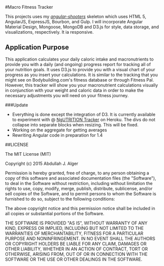 #Macro Fitness Tracker

This projects uses my [*angular-shooters*](https://github.com/AbdullahAlger/angular-shooters) skeleton which uses HTML 5, AngularJS, ExpressJS, Bourbon, and Gulp. I will incorporate Angular Material Design, Mongoose, MongoDB and D3.js for style, data storage, and visualizations, respectively. It ia responsive. 

## Application Purpose

This application calculates your daily caloric intake and macronutrients to provide you with a daily (and ongoing) progress report for tracking all of your nutrition goals. It uses D3.js to provide you with a visual chart of your progress as you insert your calculations. It is similar to the tracking that you might see on Bodybuilding.com's fitness database or through Fitness Pal. However, this tracker will show you your macronutrient calculations visually in conjunction with your weight and caloric data in order to make the necessary adjustments you will need on your fitness journey.

###Update
- Everything is done except the integration of D3. It is currently available to experiment with @ [NgUTRITION Tracker](https://ancient-oasis-6900.herokuapp.com/) on Heroku. The divs do not collapse into separate blocks when resizing. This will be fixed.
- Working on the aggregate for getting averages
- Rewriting Angular code in preparation for 1.4

##LICENSE

The MIT License (MIT)

Copyright (c) 2015 Abdullah J. Alger

Permission is hereby granted, free of charge, to any person obtaining a copy
of this software and associated documentation files (the "Software"), to deal
in the Software without restriction, including without limitation the rights
to use, copy, modify, merge, publish, distribute, sublicense, and/or sell
copies of the Software, and to permit persons to whom the Software is
furnished to do so, subject to the following conditions:

The above copyright notice and this permission notice shall be included in all
copies or substantial portions of the Software.

THE SOFTWARE IS PROVIDED "AS IS", WITHOUT WARRANTY OF ANY KIND, EXPRESS OR
IMPLIED, INCLUDING BUT NOT LIMITED TO THE WARRANTIES OF MERCHANTABILITY,
FITNESS FOR A PARTICULAR PURPOSE AND NONINFRINGEMENT. IN NO EVENT SHALL THE
AUTHORS OR COPYRIGHT HOLDERS BE LIABLE FOR ANY CLAIM, DAMAGES OR OTHER
LIABILITY, WHETHER IN AN ACTION OF CONTRACT, TORT OR OTHERWISE, ARISING FROM,
OUT OF OR IN CONNECTION WITH THE SOFTWARE OR THE USE OR OTHER DEALINGS IN THE
SOFTWARE.
